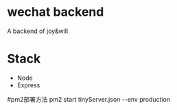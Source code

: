 # wechat backend

A backend of joy&will

# Stack
* Node
* Express

#pm2部署方法
pm2 start tinyServer.json --env production
